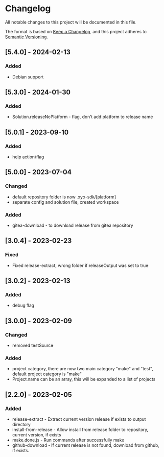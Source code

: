 # Changelog

All notable changes to this project will be documented in this file.

The format is based on [Keep a Changelog](https://keepachangelog.com/en/1.0.0/),
and this project adheres to [Semantic Versioning](https://semver.org/spec/v2.0.0.html).

## [5.4.0] - 2024-02-13

### Added

- Debian support

## [5.3.0] - 2024-01-30

### Added

- Solution.releaseNoPlatform - flag, don't add platform to release name

## [5.0.1] - 2023-09-10

### Added

- help action/flag

## [5.0.0] - 2023-07-04

### Changed

- default repository folder is now .xyo-sdk/[platform]
- separate config and solution file, created workspace

### Added

- gitea-download - to download release from gitea repository

## [3.0.4] - 2023-02-23

### Fixed

- Fixed release-extract, wrong folder if releaseOutput was set to true

## [3.0.2] - 2023-02-13

### Added

- debug flag

## [3.0.0] - 2023-02-09

### Changed

- removed testSource

### Added

- project category, there are now two main category "make" and "test", default project category is "make"
- Project.name can be an array, this will be expanded to a list of projects

## [2.2.0] - 2023-02-05

### Added

- release-extract - Extract current version release if exists to output directory
- install-from-release - Allow install from release folder to repository, current version, if exists
- make.done.js - Run commands after successfully make
- github-download - If current release is not found, download from github, if exists.
